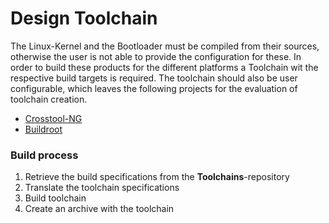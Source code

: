 # Design Toolchain
The Linux-Kernel and the Bootloader must be compiled from their sources,
otherwise the user is not able to provide the configuration for these. In order
to build these products for the different platforms a Toolchain wit the
respective build targets is required. The toolchain should also be user
configurable, which leaves the following projects for the evaluation of
toolchain creation.

* [Crosstool-NG](http://crosstool-ng.org/)
* [Buildroot](http://buildroot.uclibc.org/)

### Build process
1. Retrieve the build specifications from the **Toolchains**-repository
1. Translate the toolchain specifications
1. Build toolchain
1. Create an archive with the toolchain

